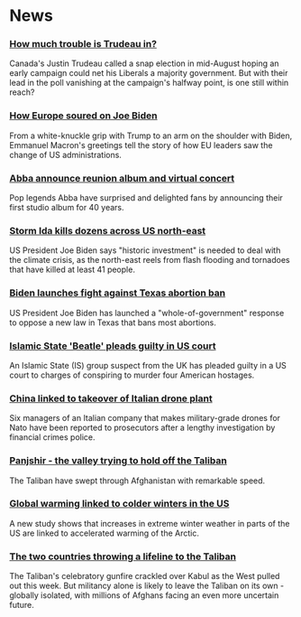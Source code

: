 # News
### [How much trouble is Trudeau in?](https://www.bbc.com/news/world-us-canada-58389802)
Canada's Justin Trudeau called a snap election in mid-August hoping an early campaign could net his Liberals a majority government. But with their lead in the poll vanishing at the campaign's halfway point, is one still within reach? 
### [How Europe soured on Joe Biden](https://www.bbc.com/news/world-europe-58416848)
From a white-knuckle grip with Trump to an arm on the shoulder with Biden, Emmanuel Macron's greetings tell the story of how EU leaders saw the change of US administrations.
### [Abba announce reunion album and virtual concert](https://www.bbc.com/news/entertainment-arts-58423452)
Pop legends Abba have surprised and delighted fans by announcing their first studio album for 40 years.
### [Storm Ida kills dozens across US north-east](https://www.bbc.com/news/world-us-canada-58429853)
US President Joe Biden says "historic investment" is needed to deal with the climate crisis, as the north-east reels from flash flooding and tornadoes that have killed at least 41 people.
### [Biden launches fight against Texas abortion ban](https://www.bbc.com/news/world-us-canada-58424249)
US President Joe Biden has launched a "whole-of-government" response to oppose a new law in Texas that bans most abortions. 
### [Islamic State 'Beatle' pleads guilty in US court](https://www.bbc.com/news/world-us-canada-58427171)
An Islamic State (IS) group suspect from the UK has pleaded guilty in a US court to charges of conspiring to murder four American hostages.
### [China linked to takeover of Italian drone plant](https://www.bbc.com/news/world-europe-58426878)
Six managers of an Italian company that makes military-grade drones for Nato have been reported to prosecutors after a lengthy investigation by financial crimes police.
### [Panjshir - the valley trying to hold off the Taliban](https://www.bbc.com/news/world-asia-58420859)
The Taliban have swept through Afghanistan with remarkable speed.
### [Global warming linked to colder winters in the US](https://www.bbc.com/news/science-environment-58425526)
A new study shows that increases in extreme winter weather in parts of the US are linked to accelerated warming of the Arctic. 
### [The two countries throwing a lifeline to the Taliban](https://www.bbc.com/news/world-middle-east-58394438)
The Taliban's celebratory gunfire crackled over Kabul as the West pulled out this week. But militancy alone is likely to leave the Taliban on its own - globally isolated, with millions of Afghans facing an even more uncertain future. 
